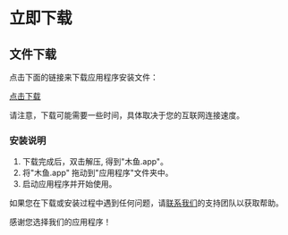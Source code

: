 # 立即下载

## 文件下载

点击下面的链接来下载应用程序安装文件：

[点击下载](https://breakit.thriller.fun/packages/Muyu.zip)

请注意，下载可能需要一些时间，具体取决于您的互联网连接速度。

### 安装说明

1. 下载完成后，双击解压, 得到"木鱼.app"。
2. 将"木鱼.app" 拖动到"应用程序"文件夹中。
3. 启动应用程序并开始使用。

如果您在下载或安装过程中遇到任何问题，请[联系我们](mailto:thrillerone@hotmail.com)的支持团队以获取帮助。

感谢您选择我们的应用程序！


